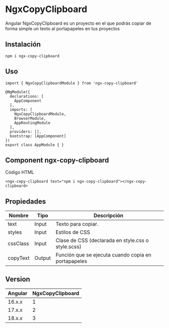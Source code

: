 # NgxCopyClipboard


Angular NgxCopyClipboard es un proyecto en el que podrás copiar de forma simple un texto al portapapeles en tus proyectos


## Instalación

```
npm i ngx-copy-clipboard
```


## Uso

```
import { NgxCopyClipboardModule } from 'ngx-copy-clipboard'

@NgModule({
  declarations: [
    AppComponent
  ],
  imports: [
    NgxCopyClipboardModule,
    BrowserModule,
    AppRoutingModule
  ],
  providers: [],
  bootstrap: [AppComponent]
})
export class AppModule { }
```

## Component ngx-copy-clipboard

Código HTML
```
<ngx-copy-clipboard text="npm i ngx-copy-clipboard"></ngx-copy-clipboard>
```


## Propiedades
| Nombre  | Tipo  | Descripción |
| ------------ | --------------- | --------------- |
| text     |  Input  | Texto para copiar. |
| styles      |  Input  |  Estilos de CSS |
| cssClass |  Input  |  Clase de CSS (declarada en style.css o style.scss) |
| copyText |  Output  |  Función que se ejecuta cuando copia en portapapeles |


## Version
| Angular  | NgxCopyClipboard  |
| ------------ | --------------- |
| 16.x.x |  1  |
| 17.x.x |  2  |
| 18.x.x |  3  |